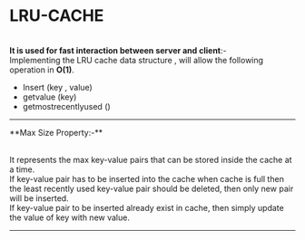# LRU-CACHE
<br>**It is used for fast interaction between server and client**:-<br> Implementing the LRU cache data structure , will allow the following operation in **O(1)**.<br>
<ul>
<li>Insert (key , value) </li>
<li>getvalue (key) </li>
<li>getmostrecentlyused () </li>
</ul><hr>
**Max Size Property:-**

<br> It represents the max key-value pairs that can be stored inside the cache at a time. <br> If key-value pair has to be inserted into the cache when cache is full then the least recently used key-value pair should be deleted, then only new pair will be inserted.<br> If key-value pair to be inserted already exist in cache, then simply update the value of key with new value.<hr> 
